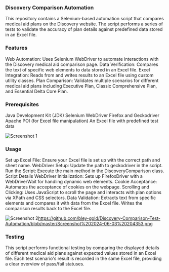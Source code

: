 ### Discovery Comparison Automation
This repository contains a Selenium-based automation script that compares medical aid plans on the Discovery website. The script performs a series of tests to validate the accuracy of plan details against predefined data stored in an Excel file.

### Features
Web Automation: Uses Selenium WebDriver to automate interactions with the Discovery medical aid comparison page.
Data Verification: Compares the text of specific web elements to data stored in an Excel file.
Excel Integration: Reads from and writes results to an Excel file using custom utility classes.
Plan Comparison: Validates multiple scenarios for different medical aid plans including Executive Plan, Classic Comprehensive Plan, and Essential Delta Core Plan.

### Prerequisites
Java Development Kit (JDK)
Selenium WebDriver
Firefox and Geckodriver
Apache POI (for Excel file manipulation)
An Excel file with predefined test data

![Screenshot 1](https://github.com/bley-gold/Discovery-Comparison-Test-Automation/blob/master/Screenshot%202024-06-03%20204147.png)

### Usage
Set up Excel File: Ensure your Excel file is set up with the correct path and sheet name.
WebDriver Setup: Update the path to geckodriver in the script.
Run the Script: Execute the main method in the DiscoveryComparison class.
Script Details
WebDriver Initialization: Sets up FirefoxDriver with a WebDriverWait for handling dynamic web elements.
Cookie Acceptance: Automates the acceptance of cookies on the webpage.
Scrolling and Clicking: Uses JavaScript to scroll the page and interacts with plan options via XPath and CSS selectors.
Data Validation: Extracts text from specific elements and compares it with data from the Excel file. Writes the comparison results back to the Excel file.

![Screenshot 2]()https://github.com/bley-gold/Discovery-Comparison-Test-Automation/blob/master/Screenshot%202024-06-03%20204353.png

### Testing
This script performs functional testing by comparing the displayed details of different medical aid plans against expected values stored in an Excel file. Each test scenario's result is recorded in the same Excel file, providing a clear overview of pass/fail statuses.
